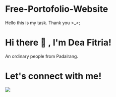 # Free-Portofolio-Website
Hello this is my task. Thank you >_<;

# Hi there 👋 , I'm Dea Fitria!
An ordinary people from Padalrang.

# Let's connect with me!
<p>
    <a href="https://instagram.com/deyya_ft" target="_blank"><img src="https://img.shields.io/badge/Instagram-@deyya_ft-blue" /></a>
</p>
